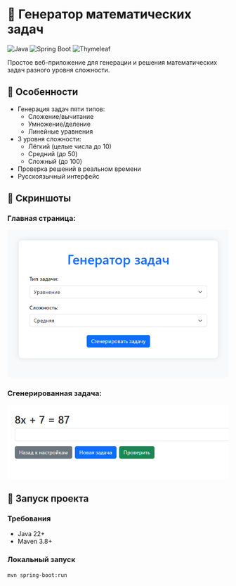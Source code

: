 # 🧮 Генератор математических задач

![Java](https://img.shields.io/badge/Java-22%2B-blue)
![Spring Boot](https://img.shields.io/badge/Spring_Boot-3.1-green)
![Thymeleaf](https://img.shields.io/badge/Thymeleaf-3.1-yellowgreen)

Простое веб-приложение для генерации и решения математических задач разного уровня сложности.

## 🌟 Особенности

- Генерация задач пяти типов:
  - Сложение/вычитание
  - Умножение/деление
  - Линейные уравнения
- 3 уровня сложности:
  - Лёгкий (целые числа до 10)
  - Средний (до 50)
  - Сложный (до 100)
- Проверка решений в реальном времени
- Русскоязычный интерфейс

## 📸 Скриншоты
### Главная страница:
![Главная страница](screenshots/home.png)
### Сгенерированная задача:
![Сгенерированная задача](screenshots/problem.png)
## 🚀 Запуск проекта

### Требования
- Java 22+
- Maven 3.8+

### Локальный запуск
```bash
mvn spring-boot:run
```
